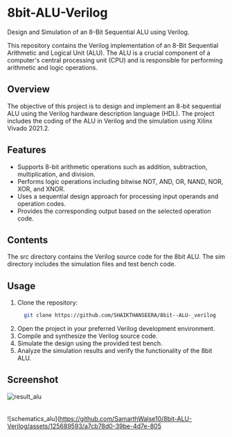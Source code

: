 # 8bit-ALU-Verilog
Design and Simulation of an 8-Bit Sequential ALU using Verilog.      

This repository contains the Verilog implementation of an 8-Bit Sequential Arithmetic and Logical Unit (ALU). The ALU is a crucial component of a computer's central processing unit (CPU) and is responsible for performing arithmetic and logic operations.
## Overview
The objective of this project is to design and implement an 8-bit sequential ALU using the Verilog hardware description language (HDL). The project includes the coding of the ALU in Verilog and the simulation using Xilinx Vivado 2021.2.
## Features
- Supports 8-bit arithmetic operations such as addition, subtraction, multiplication, and division.
- Performs logic operations including bitwise NOT, AND, OR, NAND, NOR, XOR, and XNOR.
- Uses a sequential design approach for processing input operands and operation codes.
- Provides the corresponding output based on the selected operation code.
## Contents
The src directory contains the Verilog source code for the 8bit ALU.
The sim directory includes the simulation files and test bench code.
## Usage
1. Clone the repository: 
    ```bash
      git clone https://github.com/SHAIKTHANSEERA/8bit--ALU-_verilog
2. Open the project in your preferred Verilog development environment.
3. Compile and synthesize the Verilog source code.
4. Simulate the design using the provided test bench.
5. Analyze the simulation results and verify the functionality of the 8bit ALU.
## Screenshot
![result_alu](https://github.com/SamarthWalse10/8bit-ALU-Verilog/assets/125689593/4001df05-cfdb-4626-be46-8dcac62c0c8b)
<br/><br/><br/>
![schematics_alu](https://github.com/SamarthWalse10/8bit-ALU-Verilog/assets/125689593/a7cb78d0-39be-4d7e-805
